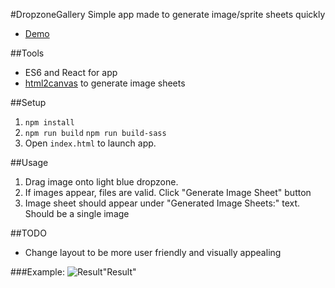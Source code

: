 #DropzoneGallery
Simple app made to generate image/sprite sheets quickly
* [Demo](https://kalvyn-lu.github.io/DropzoneGallery/)

##Tools
* ES6 and React for app
* [html2canvas](https://www.npmjs.com/package/html2canvas) to generate image sheets


##Setup
1. `npm install`
2. `npm run build` `npm run build-sass`
3. Open `index.html` to launch app.

##Usage
1. Drag image onto light blue dropzone.
2. If images appear, files are valid. Click "Generate Image Sheet" button
3. Image sheet should appear under "Generated Image Sheets:" text. Should be a single image

##TODO
* Change layout to be more user friendly and visually appealing

###Example:
![Result](https://s14.postimg.org/yb5puynpd/Screenshot_2016_11_12_at_4_02_11_PM.png)"Result"

